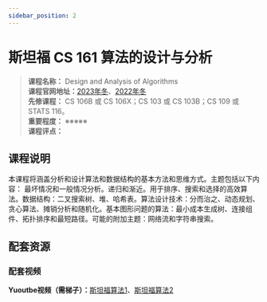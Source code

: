 ```yaml
---
sidebar_position: 2
---
```


# 斯坦福 CS 161 算法的设计与分析



>**课程名称：** Design and Analysis of Algorithms  
**课程官网地址：**[2023年冬](https://stanford-cs161.github.io/winter2023/)、[2022年冬](https://stanford-cs161.github.io/winter2022/)  
**先修课程：** CS 106B 或 CS 106X；CS 103 或 CS 103B；CS 109 或 STATS 116。    
**重要程度：** ※※※※※  
**课程评点：** 

## 课程说明
本课程将涵盖分析和设计算法和数据结构的基本方法和思维方式。主题包括以下内容： 最坏情况和一般情况分析。递归和渐近。用于排序、搜索和选择的高效算法。数据结构：二叉搜索树、堆、哈希表。算法设计技术：分而治之、动态规划、贪心算法、摊销分析和随机化。基本图形问题的算法：最小成本生成树、连接组件、拓扑排序和最短路径。可能的附加主题：网络流和字符串搜索。



## 配套资源
### 配套视频

**Yuoutbe视频（需梯子）：**[斯坦福算法1](https://www.youtube.com/watch?v=yRM3sc57q0c&list=PLXFMmlk03Dt7Q0xr1PIAriY5623cKiH7V&index=1)、[斯坦福算法2](https://www.youtube.com/playlist?list=PLXFMmlk03Dt5EMI2s2WQBsLsZl7A5HEK6)


<Comment></Comment>
